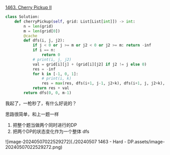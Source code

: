 



[1463. Cherry Pickup II](https://leetcode.cn/problems/cherry-pickup-ii/)

```python
class Solution:
    def cherryPickup(self, grid: List[List[int]]) -> int:
        n = len(grid)
        m = len(grid[0])
        @cache
        def dfs(i, j, j2):
            if j < 0 or j >= m or j2 < 0 or j2 >= m: return -inf
            if i == n:
                return 0
            # print(i, j, j2)
            val = grid[i][j] + (grid[i][j2] if j2 != j else 0)
            res = -inf
            for k in [-1, 0, 1]:
                # print(i, k)
                res = max(res, dfs(i+1, j-1, j2+k), dfs(i+1, j, j2+k), dfs(i+1, j+1, j2+k))
            return res + val
        return dfs(0, 0, m-1)
```

我起了，一枪秒了，有什么好说的？

思路很简单，和上一题一样

1. 把整个题当做两个同时进行的DP
2. 把两个DP的状态变化作为一个整体 dfs



![image-20240507022529272](./20240507 1463 - Hard - DP.assets/image-20240507022529272.png)